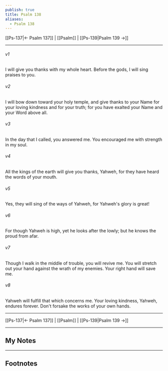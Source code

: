 ```yaml
---
publish: true
title: Psalm 138
aliases:
  - Psalm 138
---
```


[[Ps-137|← Psalm 137]] | [[Psalm]] | [[Ps-139|Psalm 139 →]]
***



###### v1 
I will give you thanks with my whole heart. Before the gods, I will sing praises to you. 

###### v2 
I will bow down toward your holy temple, and give thanks to your Name for your loving kindness and for your truth; for you have exalted your Name and your Word above all. 

###### v3 
In the day that I called, you answered me. You encouraged me with strength in my soul. 

###### v4 
All the kings of the earth will give you thanks, Yahweh, for they have heard the words of your mouth. 

###### v5 
Yes, they will sing of the ways of Yahweh, for Yahweh's glory is great! 

###### v6 
For though Yahweh is high, yet he looks after the lowly; but he knows the proud from afar. 

###### v7 
Though I walk in the middle of trouble, you will revive me. You will stretch out your hand against the wrath of my enemies. Your right hand will save me. 

###### v8 
Yahweh will fulfill that which concerns me. Your loving kindness, Yahweh, endures forever. Don't forsake the works of your own hands.

***
[[Ps-137|← Psalm 137]] | [[Psalm]] | [[Ps-139|Psalm 139 →]]

---
## My Notes

---
## Footnotes
